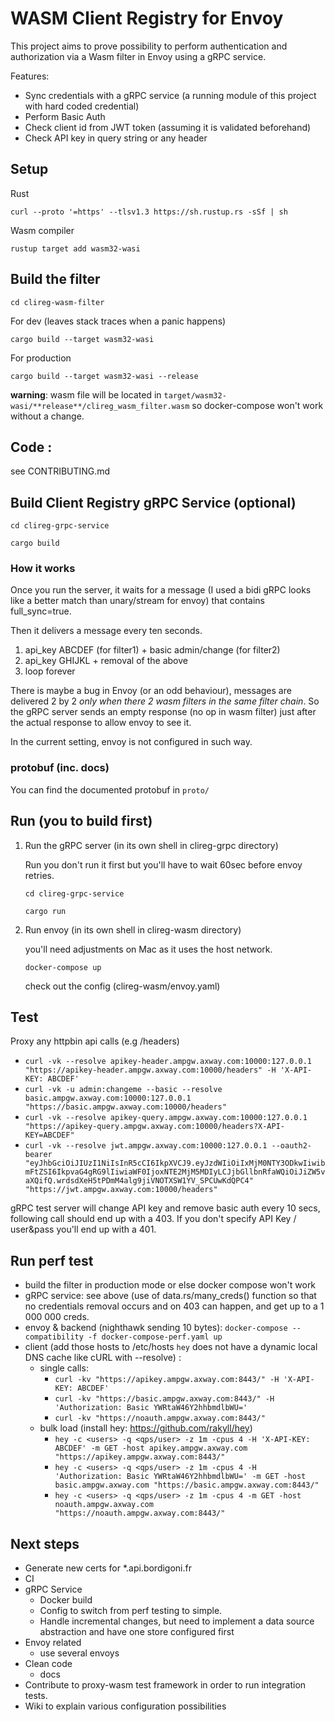 # WASM Client Registry for Envoy

This project aims to prove possibility to perform
authentication and authorization via a Wasm filter in Envoy using a gRPC service.

Features:
* Sync credentials with a gRPC service (a running module of this project with hard coded credential)
* Perform Basic Auth
* Check client id from JWT token (assuming it is validated beforehand)
* Check API key in query string or any header

## Setup

Rust

`curl --proto '=https' --tlsv1.3 https://sh.rustup.rs -sSf | sh`

Wasm compiler

`rustup target add wasm32-wasi`

## Build the filter
`cd clireg-wasm-filter`

For dev (leaves stack traces when a panic happens)

`cargo build --target wasm32-wasi`


For production

`cargo build --target wasm32-wasi --release`

**warning**: wasm file will be located in `target/wasm32-wasi/**release**/clireg_wasm_filter.wasm` so docker-compose won't work without a change.

## Code : 

see CONTRIBUTING.md

## Build Client Registry gRPC Service (optional)

`cd clireg-grpc-service`

`cargo build`

### How it works

Once you run the server, it waits for a message (I used a bidi gRPC looks like a better match than unary/stream for envoy) that contains full_sync=true.

Then it delivers a message every ten seconds.
1. api_key ABCDEF (for filter1) + basic admin/change (for filter2)
2. api_key GHIJKL + removal of the above
3. loop forever

There is maybe a bug in Envoy (or an odd behaviour), messages are delivered 2 by 2 
*only when there 2 wasm filters in the same filter chain*.
So the gRPC server sends an empty response (no op in wasm filter) just after the actual response to allow envoy to see it.

In the current setting, envoy is not configured in such way.

### protobuf (inc. docs)

You can find the documented protobuf in `proto/` 

## Run (you to build first)

1. Run the gRPC server (in its own shell in clireg-grpc directory) 

   Run you don't run it first but you'll have to wait 60sec before envoy retries.

   `cd clireg-grpc-service`

   `cargo run`

2. Run envoy (in its own shell in clireg-wasm directory)

   you'll need adjustments on Mac as it uses the host network.

   `docker-compose up`

   check out the config (clireg-wasm/envoy.yaml)

## Test

Proxy any httpbin api calls (e.g /headers)

* `curl -vk --resolve apikey-header.ampgw.axway.com:10000:127.0.0.1 "https://apikey-header.ampgw.axway.com:10000/headers" -H 'X-API-KEY: ABCDEF'`
* `curl -vk -u admin:changeme --basic --resolve basic.ampgw.axway.com:10000:127.0.0.1 "https://basic.ampgw.axway.com:10000/headers"`
* `curl -vk --resolve apikey-query.ampgw.axway.com:10000:127.0.0.1 "https://apikey-query.ampgw.axway.com:10000/headers?X-API-KEY=ABCDEF"`
* `curl -vk --resolve jwt.ampgw.axway.com:10000:127.0.0.1 --oauth2-bearer "eyJhbGciOiJIUzI1NiIsInR5cCI6IkpXVCJ9.eyJzdWIiOiIxMjM0NTY3ODkwIiwibmFtZSI6IkpvaG4gRG9lIiwiaWF0IjoxNTE2MjM5MDIyLCJjbGllbnRfaWQiOiJiZW5vaXQifQ.wrdsdXeH5tPDmM4alg9jiVNOTXSW1YV_SPCUwKdQPC4" "https://jwt.ampgw.axway.com:10000/headers"`

gRPC test server will change API key and remove basic auth every 10 secs, following call should end up with a 403.
If you don't specify API Key / user&pass you'll end up with a 401.

## Run perf test
* build the filter in production mode or else docker compose won't work 
* gRPC service: see above (use of data.rs/many_creds() function so that no credentials removal occurs and on 403 can happen, and get up to a 1 000 000 creds.
* envoy & backend (nighthawk sending 10 bytes): `docker-compose --compatibility -f docker-compose-perf.yaml up`
* client (add those hosts to /etc/hosts `hey` does not have a dynamic local DNS cache like cURL with --resolve) :
  * single calls:
    * `curl -kv "https://apikey.ampgw.axway.com:8443/" -H 'X-API-KEY: ABCDEF'`
    * `curl -kv "https://basic.ampgw.axway.com:8443/" -H 'Authorization: Basic YWRtaW46Y2hhbmdlbWU='`
    * `curl -kv "https://noauth.ampgw.axway.com:8443/"`
  * bulk load (install hey: https://github.com/rakyll/hey)
    * `hey -c <users> -q <qps/user> -z 1m -cpus 4 -H 'X-API-KEY: ABCDEF' -m GET -host apikey.ampgw.axway.com "https://apikey.ampgw.axway.com:8443/"`
    * `hey -c <users> -q <qps/user> -z 1m -cpus 4 -H 'Authorization: Basic YWRtaW46Y2hhbmdlbWU=' -m GET -host basic.ampgw.axway.com "https://basic.ampgw.axway.com:8443/"`
    * `hey -c <users> -q <qps/user> -z 1m -cpus 4 -m GET -host noauth.ampgw.axway.com "https://noauth.ampgw.axway.com:8443/"`

## Next steps
* Generate new certs for *.api.bordigoni.fr
* CI
* gRPC Service 
  * Docker build
  * Config to switch from perf testing to simple.
  * Handle incremental changes, but need to implement a data source abstraction and have one store configured first
* Envoy related
   * use several envoys
* Clean code
  * docs
* Contribute to proxy-wasm test framework in order to run integration tests.
* Wiki to explain various configuration possibilities
